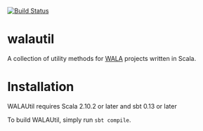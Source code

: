 [![Build Status](https://travis-ci.org/cuplv/walautil.svg?branch=master)](https://travis-ci.org/cuplv/walautil)

walautil
========

A collection of utility methods for [WALA](http://wala.sourceforge.net/wiki/index.php/Main_Page) projects written in Scala.

Installation
============
WALAUtil requires Scala 2.10.2 or later and sbt 0.13 or later

To build WALAUtil, simply run `sbt compile`.


